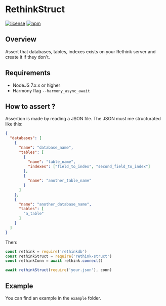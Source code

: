 # RethinkStruct
[![license](https://img.shields.io/github/license/mashape/apistatus.svg?style=flat-square)](https://github.com/Xstoudi/rethink-struct/blob/master/LICENSE)
[![npm](https://img.shields.io/npm/v/rethink-struct.svg?style=flat-square)](https://npmjs.com/package/rethink-struct)
## Overview
Assert that databases, tables, indexes exists on your Rethink server and create it if they don't.

## Requirements
* NodeJS 7.x.x or higher
* Harmony flag `--harmony_async_await`

## How to assert ?
Assertion is made by reading a JSON file.
The JSON must me structurated like this:
```json
{
  "databases": [
    {
      "name": "database_name",
      "tables": [
        {
          "name": "table_name",
          "indexes": ["field_to_index", "second_field_to_index"]
        },
        {
          "name": "another_table_name"
        }
      ]
    },
    {
      "name": "another_database_name",
      "tables": [
        "a_table"
      ]
    }
  ]
}
```

Then:
```javascript
const rethink = require('rethinkdb')
const rethinkStruct = require('rethink-struct')
const rethinkConn = await rethink.connect()

await rethinkStruct(require('your.json'), conn)
```

## Example
You can find an example in the `example` folder.